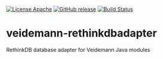 [![License Apache](https://img.shields.io/github/license/nlnwa/veidemann-rethinkdbadapter.svg)](https://github.com/nlnwa/veidemann-rethinkdbadapter/blob/master/LICENSE)
[![GitHub release](https://img.shields.io/github/release/nlnwa/veidemann-rethinkdbadapter.svg)](https://github.com/nlnwa/veidemann-rethinkdbadapter/releases/latest)
[![Build Status](https://travis-ci.org/nlnwa/veidemann-rethinkdbadapter.svg?branch=master)](https://travis-ci.org/nlnwa/veidemann-rethinkdbadapter)

# veidemann-rethinkdbadapter
RethinkDB database adapter for Veidemann Java modules
